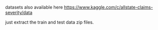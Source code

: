 datasets also available here https://www.kaggle.com/c/allstate-claims-severity/data

just extract the train and test data zip files.
